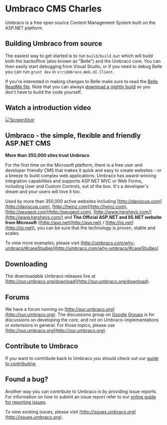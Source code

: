Umbraco CMS Charles
===========
Umbraco is a free open source Content Management System built on the ASP.NET platform.

## Building Umbraco from source ##
The easiest way to get started is to run `build/build.bat` which will build both the backoffice (also known as "Belle") and the Umbraco core. You can then easily start debugging from Visual Studio, or if you need to debug Belle you can run `grunt dev` in `src\Umbraco.Web.UI.Client`.
 
If you're interested in making changes to Belle make sure to read the [Belle ReadMe file](src/Umbraco.Web.UI.Client/README.md). Note that you can always [download a nightly build](http://nightly.umbraco.org/umbraco%207.0.0/) so you don't have to build the code yourself.

## Watch a introduction video ##

[![ScreenShot](http://umbraco.com/images/whatisumbraco.png)](https://umbraco.tv/videos/umbraco-v7/content-editor/basics/introduction/cms-explanation/)

## Umbraco - the simple, flexible and friendly ASP.NET CMS ##

**More than 350,000 sites trust Umbraco** 

For the first time on the Microsoft platform, there is a free user and developer friendly CMS that makes it quick and easy to create websites - or a breeze to build complex web applications. Umbraco has award-winning integration capabilities and supports ASP.NET MVC or Web Forms, including User and Custom Controls, out of the box. It's a developer's dream and your users will love it too. 

Used by more than 350,000 active websites including [http://daviscup.com](http://daviscup.com), [http://heinz.com](http://heinz.com), [http://peugeot.com](http://peugeot.com), [http://www.hersheys.com/](http://www.hersheys.com/) and **The Official ASP.NET and IIS.NET website from Microsoft** ([http://asp.net](http://asp.net) / [http://iis.net](http://iis.net)), you can be sure that the technology is proven, stable and scales.  

To view more examples, please visit [http://umbraco.com/why-umbraco/#caseStudies](http://umbraco.com/why-umbraco/#caseStudies)

## Downloading ##

The downloadable Umbraco releases live at [http://our.umbraco.org/download](http://our.umbraco.org/download).

## Forums ##

We have a forum running on [http://our.umbraco.org](http://our.umbraco.org). The discussions group on [Google Groups](https://groups.google.com/forum/#!forum/umbraco-dev) is for discussions on developing the core, and not on Umbraco-implementations or extensions in general. For those topics, please use [http://our.umbraco.org](http://our.umbraco.org).

## Contribute to Umbraco ##

If you want to contribute back to Umbraco you should check out our [guide to contributing](http://our.umbraco.org/contribute).

## Found a bug? ##

Another way you can contribute to Umbraco is by providing issue reports. For information on how to submit an issue report refer to our [online guide for reporting issues](http://our.umbraco.org/contribute/report-an-issue-or-request-a-feature).

To view existing issues, please visit [http://issues.umbraco.org](http://issues.umbraco.org).
